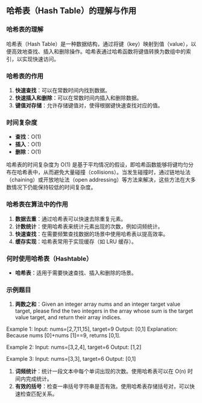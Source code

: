 ## 哈希表（Hash Table）的理解与作用

### 哈希表的理解

哈希表（Hash Table）是一种数据结构，通过将键（key）映射到值（value），以便高效地查找、插入和删除操作。哈希表通过哈希函数将键值转换为数组中的索引，以实现快速访问。


### 哈希表的作用

1. **快速查找**：可以在常数时间内找到数据。
2. **快速插入和删除**：可以在常数时间内插入和删除数据。
3. **键值对存储**：允许存储键值对，使得根据键快速查找对应的值。


### 时间复杂度

- **查找**：O(1)
- **插入**：O(1)
- **删除**：O(1)

哈希表的时间复杂度为 O(1) 是基于平均情况的假设，即哈希函数能够将键均匀分布在哈希表中，从而避免大量碰撞（collisions）。当发生碰撞时，通过链地址法（chaining）或开放地址法（open addressing）等方法来解决，这些方法在大多数情况下仍能保持较低的时间复杂度。

### 哈希表在算法中的作用

1. **数据去重**：通过哈希表可以快速去除重复元素。
2. **计数统计**：使用哈希表来统计元素出现的次数，例如词频统计。
3. **快速查找**：在需要频繁查找数据的场景中使用哈希表以提高效率。
4. **缓存实现**：哈希表常用于实现缓存（如 LRU 缓存）。


### 何时使用哈希表（Hashtable）

- **哈希表**：适用于需要快速查找、插入和删除的场景。


### 示例题目

1. **两数之和**：Given an integer array nums and an integer target value target, please find the two integers in the array whose sum is the target value target, and return their array indices.  


Example 1:
Input: nums=[2,7,11,15], target=9
Output: [0,1]
Explanation: Because nums [0]+nums [1]==9, returns [0,1].

Example 2:
Input: nums=[3,2,4], target=6
Output: [1,2]

Example 3:
Input: nums=[3,3], target=6
Output: [0,1]  

1. **词频统计**：统计一段文本中每个单词出现的次数。使用哈希表可以在 O(n) 时间内完成统计。
2. **有效的括号**：检查一串括号字符串是否有效。使用哈希表存储括号对，可以快速检查匹配关系。
